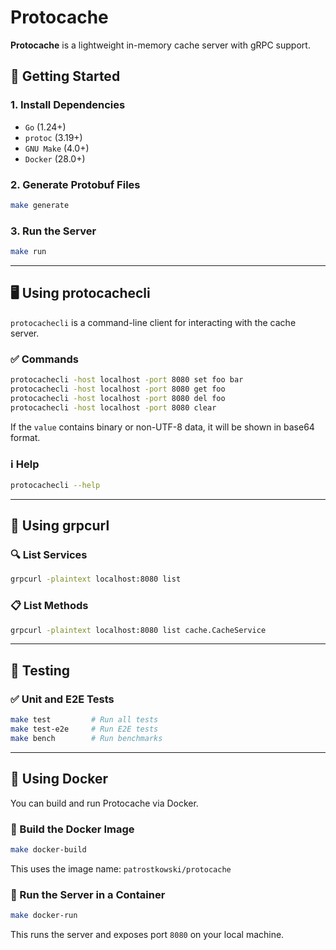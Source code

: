 # Protocache

**Protocache** is a lightweight in-memory cache server with gRPC support.

## 🏁 Getting Started

### 1. Install Dependencies

- `Go` (1.24+)
- `protoc` (3.19+)
- `GNU Make` (4.0+)
- `Docker` (28.0+)

### 2. Generate Protobuf Files

```bash
make generate
```

### 3. Run the Server

```bash
make run
```

---

## 🖥️ Using protocachecli

`protocachecli` is a command-line client for interacting with the cache server.

### ✅ Commands

```bash
protocachecli -host localhost -port 8080 set foo bar
protocachecli -host localhost -port 8080 get foo
protocachecli -host localhost -port 8080 del foo
protocachecli -host localhost -port 8080 clear
```

If the `value` contains binary or non-UTF-8 data, it will be shown in base64 format.

### ℹ️ Help

```bash
protocachecli --help
```

---

## 🔌 Using grpcurl

### 🔍 List Services

```bash
grpcurl -plaintext localhost:8080 list
```

### 📋 List Methods

```bash
grpcurl -plaintext localhost:8080 list cache.CacheService
```

---

## 🧪 Testing

### ✅ Unit and E2E Tests

```bash
make test         # Run all tests
make test-e2e     # Run E2E tests
make bench        # Run benchmarks
```

---

## 🐳 Using Docker

You can build and run Protocache via Docker.

### 🔧 Build the Docker Image

```bash
make docker-build
```

This uses the image name: `patrostkowski/protocache`

### 🚀 Run the Server in a Container

```bash
make docker-run
```

This runs the server and exposes port `8080` on your local machine.

